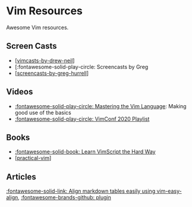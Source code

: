 Vim Resources
===

Awesome Vim resources.

Screen Casts
---

- [[vimcasts-by-drew-neil]]
- [:fontawesome-solid-play-circle: Screencasts by Greg
- [[screencasts-by-greg-hurrell]]

Videos
---

- [:fontawesome-solid-play-circle: Mastering the Vim Language](https://www.youtube.com/watch?v=wlR5gYd6um0): Making good use of the basics
- [:fontawesome-solid-play-circle: VimConf 2020 Playlist](https://www.youtube.com/watch?v=bq0AksG6-S4)

Books
---

- [:fontawesome-solid-book: Learn VimScript the Hard Way](https://learnvimscriptthehardway.stevelosh.com/)
- [[practical-vim]]

Articles
---

[:fontawesome-solid-link: Align markdown tables easily using vim-easy-align](https://thoughtbot.com/blog/align-github-flavored-markdown-tables-in-vim), [:fontawesome-brands-github: plugin](https://github.com/junegunn/vim-easy-align)

[//begin]: # "Autogenerated link references for markdown compatibility"
[vimcasts-by-drew-neil]: vimcasts-by-drew-neil.md "VimCasts by Drew Neil"
[screencasts-by-greg-hurrell]: screencasts-by-greg-hurrell.md "Screencasts by Greg Hurrell"
[practical-vim]: practical-vim.md "Practical Vim"
[//end]: # "Autogenerated link references"